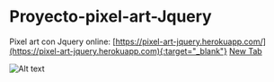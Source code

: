 # Proyecto-pixel-art-Jquery
Pixel art con Jquery
online: [https://pixel-art-jquery.herokuapp.com/](https://pixel-art-jquery.herokuapp.com){:target="_blank"} 
<a href="https://pixel-art-jquery.herokuapp.com/" target="_blank">New Tab</a>

![Alt text](http://ivocabrera.com/github/pixel-art.jpg "Juego zombies - javascript oop")

